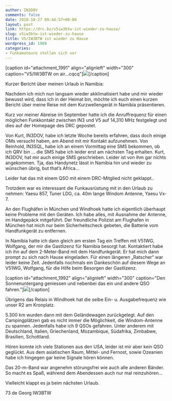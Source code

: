 ```yaml
---
author: IN3DOV
comments: false
date: 2010-10-27 09:44:57+00:00
layout: post
link: https://drc.bz/v5iw3btw-ist-wieder-zu-hause/
slug: v5iw3btw-ist-wieder-zu-hause
title: V5/IW3BTW ist wieder zu Hause
wordpress_id: 1989
categories:
- Funkamateure stellen sich vor
---
```


[caption id="attachment_1991" align="alignleft" width="300" caption="V5/IW3BTW on air...cqcq"][![](https://drc.bz/wp-content/uploads/2010/10/DSCF4853-300x225.jpg)](https://drc.bz/wp-content/uploads/2010/10/DSCF4853.jpg)[/caption]


Kurzer Bericht über meinen Urlaub in Namibia:


Nachdem ich mich nun langsam wieder akklimatisiert habe und mir wieder bewusst wird, dass ich in der Heimat bin, möchte ich euch einen kurzen Bericht über meine Reise mit dem Kurzwellengerät in Namibia präsentieren.

Kurz vor meiner Abreise im September hatte ich die Anruffrequenz für einen möglichen Funkkontakt zwischen IN3 und V5 auf 14,310 MHz festgelegt und dies auf der Homepage des DRC gepostet.

Von Kurt, IN3DOV, habe ich letzte Woche bereits erfahren, dass doch einige OMs versucht haben, am Abend mit mir Kontakt aufzunehmen. Von Reinhold, IN3SQL, habe ich an einem Vormittag eine SMS bekommen, ob ich QRV bin ... die SMS habe ich leider erst am nächsten Tag erhalten. Kurt, IN3DOV, hat mir auch einige SMS geschrieben. Leider ist von ihm gar nichts angekommen. Tja, das Handynetz lässt in Namibia hin und wieder zu wünschen übrig, but that’s Africa...

Leider hat das mit einem QSO mit einem DRC-Mitglied nicht geklappt..

Trotzdem war es interessant die Funkausrüstung mit in den Urlaub zu nehmen: Yaesu 857, Tuner LDG, ca. 40m lange Windom Antenne, Yaesu Vx-7.

An den Flughäfen in München und Windhoek hatte ich eigentlich überhaupt keine Probleme mit den Geräten. Ich habe alles, mit Ausnahme der Antenne, im Handgepäck mitgeführt. Der freundliche Polizist am Flughafen in München hat mich nur beim Sicherheitscheck gebeten, die Batterie vom Handfunkgerät zu entfernen.

In Namibia hatte ich dann gleich am ersten Tag ein Treffen mit V51WG, Wolfgang, der mir die Gastlizenz für Namibia besorgt hat. Kontaktiert habe ich ihn auf dem 2-Meter-Band mit dem Handfunkgerät. Er hat mich dann prompt zu sich nach Hause eingeladen. Für einen längeren „Ratscher“ war leider keine Zeit. Jedenfalls nochmals ein Dankeschön auf diesem Wege an V51WG, Wolfgang, für die Hilfe beim Besorgen der Gastlizenz.

[caption id="attachment_1992" align="alignleft" width="300" caption="Den Sonnenuntergang geniessen und nebenbei das ein und andere QSO fahren."]![](https://drc.bz/wp-content/uploads/2010/10/DSCF5081-300x225.jpg)[/caption]

Übrigens das Relais in Windhoek hat die selbe Ein- u. Ausgabefrequenz wie unser R2 am Kronplatz.

5.300 km wurden dann mit dem Geländewagen zurückgelegt. Auf den Campingplätzen gab es nicht immer die Möglichkeit, die Windom-Antenne zu spannen. Jedenfalls habe ich 9 QSOs gefahren. Unter anderem mit Deutschland, Italien, Griechenland, Mozambique, Südafrika, Zimbabwe, Brasilien, Schottland.

Hören konnte ich viele Stationen aus den USA, leider ist mir aber kein QSO geglückt. Aus dem asiatischen Raum, Mittel- und Fernost, sowie Ozeanien habe ich hingegen gar keine Signale hören können.

Das 20-m-Band war angenehm störungsfrei wie auch alle anderen Bänder. So macht es Spaß, während dem Abendessen auch nur mal reinzuhören...

Vielleicht klappt es ja beim nächsten Urlaub.

73 de Georg IW3BTW
